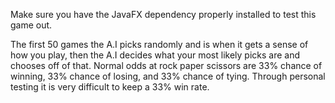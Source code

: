 Make sure you have the JavaFX dependency properly installed to test this game out.

The first 50 games the A.I picks randomly and is when it gets a sense of how you play, then the A.I decides what your most likely picks are and chooses off of that.
Normal odds at rock paper scissors are 33% chance of winning, 33% chance of losing, and 33% chance of tying.
Through personal testing it is very difficult to keep a 33% win rate.
